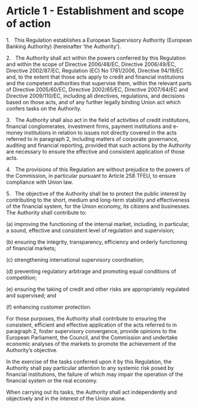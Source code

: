 # Article 1 - Establishment and scope of action


1.   This Regulation establishes a European Supervisory Authority (European Banking Authority) (hereinafter ‘the Authority’).

2.   The Authority shall act within the powers conferred by this Regulation and within the scope of Directive 2006/48/EC, Directive 2006/49/EC, Directive 2002/87/EC, Regulation (EC) No 1781/2006, Directive 94/19/EC and, to the extent that those acts apply to credit and financial institutions and the competent authorities that supervise them, within the relevant parts of Directive 2005/60/EC, Directive 2002/65/EC, Directive 2007/64/EC and Directive 2009/110/EC, including all directives, regulations, and decisions based on those acts, and of any further legally binding Union act which confers tasks on the Authority.

3.   The Authority shall also act in the field of activities of credit institutions, financial conglomerates, investment firms, payment institutions and e-money institutions in relation to issues not directly covered in the acts referred to in paragraph 2, including matters of corporate governance, auditing and financial reporting, provided that such actions by the Authority are necessary to ensure the effective and consistent application of those acts.

4.   The provisions of this Regulation are without prejudice to the powers of the Commission, in particular pursuant to Article 258 TFEU, to ensure compliance with Union law.

5.   The objective of the Authority shall be to protect the public interest by contributing to the short, medium and long-term stability and effectiveness of the financial system, for the Union economy, its citizens and businesses. The Authority shall contribute to:

(a) improving the functioning of the internal market, including, in particular, a sound, effective and consistent level of regulation and supervision;

(b) ensuring the integrity, transparency, efficiency and orderly functioning of financial markets;

(c) strengthening international supervisory coordination;

(d) preventing regulatory arbitrage and promoting equal conditions of competition;

(e) ensuring the taking of credit and other risks are appropriately regulated and supervised; and

(f) enhancing customer protection.

For those purposes, the Authority shall contribute to ensuring the consistent, efficient and effective application of the acts referred to in paragraph 2, foster supervisory convergence, provide opinions to the European Parliament, the Council, and the Commission and undertake economic analyses of the markets to promote the achievement of the Authority’s objective.

In the exercise of the tasks conferred upon it by this Regulation, the Authority shall pay particular attention to any systemic risk posed by financial institutions, the failure of which may impair the operation of the financial system or the real economy.

When carrying out its tasks, the Authority shall act independently and objectively and in the interest of the Union alone.
